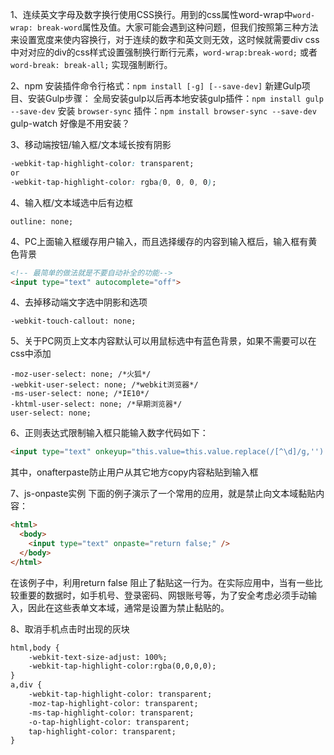 1、连续英文字母及数字换行使用CSS换行。用到的css属性word-wrap中`word-wrap: break-word`属性及值。大家可能会遇到这种问题，但我们按照第三种方法来设置宽度来使内容换行，对于连续的数字和英文则无效，这时候就需要div css中对对应的div的css样式设置强制换行断行元素，`word-wrap:break-word;` 或者 `word-break: break-all;` 实现强制断行。

2、npm 安装插件命令行格式：`npm install [-g] [--save-dev]`
    新建Gulp项目、安装Gulp步骤：
        全局安装gulp以后再本地安装gulp插件：`npm install gulp --save-dev`
        安装 `browser-sync` 插件：`npm install browser-sync --save-dev`
        gulp-watch 好像是不用安装？

3、移动端按钮/输入框/文本域长按有阴影
``` css 
-webkit-tap-highlight-color: transparent;
or
-webkit-tap-highlight-color: rgba(0, 0, 0, 0);
```

4、输入框/文本域选中后有边框
```
outline: none;
```

4、PC上面输入框缓存用户输入，而且选择缓存的内容到输入框后，输入框有黄色背景
``` html
<!-- 最简单的做法就是不要自动补全的功能-->
<input type="text" autocomplete="off">
```

4、去掉移动端文字选中阴影和选项
```
-webkit-touch-callout: none;
```

5、关于PC网页上文本内容默认可以用鼠标选中有蓝色背景，如果不需要可以在css中添加
```
-moz-user-select: none; /*火狐*/
-webkit-user-select: none; /*webkit浏览器*/
-ms-user-select: none; /*IE10*/
-khtml-user-select: none; /*早期浏览器*/
user-select: none;
```

6、正则表达式限制输入框只能输入数字代码如下： 
``` html
<input type="text" onkeyup="this.value=this.value.replace(/[^\d]/g,'') " onafterpaste="this.value=this.value.replace(/[^\d]/g,'') " name="f_order" value="1"/> 
```
其中，onafterpaste防止用户从其它地方copy内容粘贴到输入框 

7、js-onpaste实例
下面的例子演示了一个常用的应用，就是禁止向文本域黏贴内容：
``` html
<html>
  <body>
    <input type="text" onpaste="return false;" />
  </body>
</html>
```
在该例子中，利用return false 阻止了黏贴这一行为。在实际应用中，当有一些比较重要的数据时，如手机号、登录密码、网银账号等，为了安全考虑必须手动输入，因此在这些表单文本域，通常是设置为禁止黏贴的。

8、取消手机点击时出现的灰块
``` html
html,body {
    -webkit-text-size-adjust: 100%;
    -webkit-tap-highlight-color:rgba(0,0,0,0);
}
a,div {
    -webkit-tap-highlight-color: transparent; 
    -moz-tap-highlight-color: transparent; 
    -ms-tap-highlight-color: transparent; 
    -o-tap-highlight-color: transparent; 
    tap-highlight-color: transparent;
}
```

